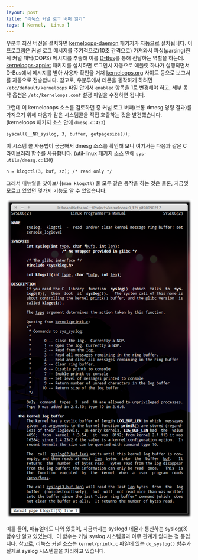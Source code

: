 ```yaml
---
layout: post
title: "리눅스 커널 로그 버퍼 읽기"
tags: [ Kernel,  Linux ]
---
```


우분투 최신 버전을 설치하면 [kerneloops-daemon](http://packages.ubuntu.com/lucid/kerneloops-daemon) 패키지가 자동으로 설치됩니다. 이 프로그램은 커널 로그 메시지를 주기적으로(10초 간격으로) 가져와서 파싱(parsing)한 뒤 커널 패닉(OOPS) 메시지를 추출해 이를 [D-Bus](http://www.freedesktop.org/wiki/Software/dbus)를 통해 전달하는 역할을 하는데. [kerneloops-applet](http://packages.ubuntu.com/lucid/kerneloops-applet) 패키지를 설치하면 로그인시 자동으로 애플릿 하나가 실행되면서 D-Bus에서 메시지를 받아 사용자 확인을 거쳐 [kerneloops.org](http://kerneloops.org/) 사이트 등으로 보고서를 자동으로 전송합니다. 참고로, 우분투에서 데몬을 동작하게 하려면 `/etc/default/kerneloops` 파일 안에서 `enabled` 항목을 1로 변경해야 하고, 세부 동작 옵션은 `/etc/kerneloops.conf` 설정 파일을 수정하면 됩니다.

그런데 이 kernelooops 소스를 검토하던 중 커널 로그 버퍼(보통 dmesg 명령 결과)를 가져오기 위해 다음과 같은 시스템콜을 직접 호출하는 것을 발견했습니다. (kerneloops 패키지 소스 안에 `dmesg.c:423`)

    syscall(__NR_syslog, 3, buffer, getpagesize());

이 시스템 콜 사용법이 궁금해서 dmesg 소스를 확인해 보니 여기서는 다음과 같은 C 라이브러리 함수를 사용합니다. (util-linux 패키지 소스 안에 `sys-utils/dmesg.c:120`)

    n = klogctl(3, buf, sz); /* read only */

그래서 매뉴얼을 찾아보니(`man klogctl`) 둘 모두 같은 동작을 하는 것은 물론, 지금껏 모르고 있었던 몇가지 기능도 알 수 있었습니다.

![](/figures/man-klogctl.png)

예를 들어, 매뉴얼에도 나와 있듯이, 지금까지는 syslogd 데몬과 통신하는 syslog(3) 함수만 알고 있었는데,  이 함수는 커널 syslog 시스템콜과 아무 관계가 없다는 점 등입니다. 참고로, 리눅스 커널 소스는 `kernel/printk.c` 파일에 있는 `do_syslog()` 함수가 실제로 syslog 시스템콜을 처리하고 있습니다.
